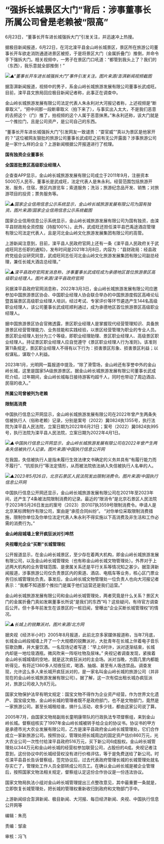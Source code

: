

# “强拆长城景区大门”背后：涉事董事长所属公司曾是老赖被“限高”

6月23日，“董事长开车进长城强拆大门”引发关注，并迅速冲上热搜。

据极目新闻报道，6月22日，在河北滦平县金山岭长城景区，景区所在旅游公司董事长开车欲走消防通道进景区被拒，于是将景区大门（金属折叠门）推倒，并命令手下强拆大门。相关视频中，一男子在景区门口吼道：“都管到我头上了？我们的（东西），我乐意就全部推倒！”

![](https://inews.gtimg.com/om_bt/OJYXhbvTLXryO_cEzbk2sleSfKymapV94AzDwHOCIlpbIAA/1000)_▲“董事长开车进长城强拆大门”事件引发关注。图片来源/澎湃新闻视频截图_

据澎湃新闻报道，视频中的男子，系金山岭长城旅游发展有限公司董事长武成旺。目前，滦平县文旅局回应极目新闻记者称，此事正在调查中。

金山岭长城旅游发展有限公司法定代表人朱永利对大河报记者称，上述视频是“断章取义”，“把中间那一段断章取义（拍下来了），与事实出入太大，不是我们恶意的去把这个（门）推了，拍视频的这个人属于恶意抹黑。”朱永利还称，该大门就是一个推拉门，且是公司资产，是公司自己的东西。

“董事长开车进长城强拆大门”引发网友一致谴责：“耍官威”“真以为景区是他家开的？”这位被网友狠批的旅游公司董事长武成旺之前有无公开露面？涉事旅游公司是一家什么样的企业？上游新闻根据公开报道进行了梳理。

**国有独资企业董事长**

**全国首批景区高级职业经理人**

企查查APP显示，金山岭长城旅游发展有限公司成立于2011年9月，注册资本5000万人民币，董事长是武成旺，法定代表人是朱永利。经营范围包括旅游开发、服务，住宿，景区内游览车；索道服务；洗浴；旅游纪念品开发、销售；对旅游项目的投资；票务服务等。

![](https://inews.gtimg.com/om_bt/OThAyCROr3xLbNYRbL7ark9B7LYp7ONbFyF6QJsfXEpG0AA/1000)_▲国家企业信用信息公示系统显示，金山岭长城旅游发展有限公司为国有独资。图片来源/国家企业信用信息公示系统截图_

国家企业信用信息公示系统显示，金山岭长城旅游发展有限公司为国有独资，由滦平县财政局全资控股（持股100%）。此外，武成旺还担任滦平县巴禹途酒店管理有限公司法定代表人，且是河北金山岭文化旅游发展集团有限公司的高管。

上游新闻注意到，目前，滦平县人民政府官网上还有一条《滦平县人民政府关于武成旺同志任职的通知》，发布时间是2021年3月8日，内容为：“县财政局：经县政府党组会议研究同意，武成旺同志任河北金山岭文化旅游发展集团有限公司副总经理，兼任长城大酒店总经理。”

![](https://inews.gtimg.com/om_bt/ON2NbpnsrBhxZWp-lSXgyASYlr4ANhPzusKBJ5b6LGO1YAA/1000)_▲滦平县政府官网发消息称，涉事董事长武成旺成为承德地区首位旅游景区高级职业经理人。图片来源/滦平县政府官网_

另据滦平县政府官网消息称，2022年3月3日，金山岭长城旅游发展有限公司应邀参加中国旅游景区协会、中国职业经理人协会联合举办的中国旅游度假区高峰论坛暨首届景区高级职业经理人培训，经过考试、专家评价等环节遴选产生144名高级职业经理人，该公司董事长武成旺顺利通过，成为承德地区首位旅游景区高级职业经理人。

据中国旅游景区协会官微透露，景区职业经理人是掌握现代经营管理知识、具备旅游景区经营管理能力、业务技能和实践经验，以景区经营管理为职业的专业人员。景区职业经理人划分为三个等级，即职业经理助理、景区职业经理人、高级景区职业经理人。持证景区职业经理人应自觉遵守《景区职业经理人行为准则》。该准则第11条规定，景区职业经理人不得有以下行为：损害景区形象、损害景区利益；以权谋私，谋取个人利益。

2023年1月，光明网一篇报道中提及，“除了滑雪场，金山岭还有享誉中外的金山岭长城，这里是国家5A级旅游景区。据金山岭长城旅游发展有限公司董事长武成旺介绍，过年期间，金山岭长城每日接待游客均超千人，同时也带动了周边酒店、民宿的收入。”

**所属公司曾被列为老赖**

**限制高消费**

中国执行信息公开网显示，金山岭长城旅游发展有限公司在2022年曾产生两条失信被执行人（俗称老赖）记录，分别是案号（2022）冀0824执1355号，执行法院为滦平县人民法院，立案日期为2022年6月21日；案号（2022）冀0824执995号，执行法院为滦平县人民法院，立案日期为2022年4月1日。

![](https://inews.gtimg.com/om_bt/Osrx1ex4f222pNVa1B1v6VNCqOLT86v3UmVDtBVcTOnFgAA/1000)_▲中国执行信息公开网显示，金山岭长城旅游发展有限公司在2022年曾产生两条失信被执行人记录。图片来源/中国执行信息公开网_

在我国，失信被执行人是指未履行生效法律文书确定的义务并具有“有履行能力而不履行”、“抗拒执行”等法定情形，从而被法院依法纳入失信被执行人名单的人。

![](https://inews.gtimg.com/om_bt/OmpNBI7tO0_18Y1C9HGjXwxVQpuCeP0Ia_K3VkYp4eaZ4AA/1000)_▲2023年5月26日，北京石景区人民法院发出限制消费令。图片来源/中国执行信息公开网_

中国执行信息公开网还显示，金山岭长城旅游发展有限公司在2021年至2023年间，还产生了4条被法院限制消费的记录。最近的“限消令”是北京石景区人民法院于2023年5月26日发出的案号（2023）京0107执3559号限制消费令。申请人是北京某标牌制作有限公司，案由是“承揽合同纠纷”。
“对你单位采取限制消费措施，限制你单位及你单位法定代表人朱永利不得实施以下高消费及非生活和工作必需的消费行为。”

**金山岭段城墙上曾开疯狂派对引哗然**

**央视曝光企业“买断”长城管理权**

公开报道显示，在金山岭长城景区，至少存在着两大机构，即金山岭长城旅游发展有限公司，以及金山岭长城管理处（也有称金山岭长城文物管理处）。外界对于上述两大机构的业务管辖范围、是隶属关系还是平行关系等情况知之甚少。据澎湃新闻报道，涉事旅游公司仅负责景区内的索道、酒店、电瓶车等业务，核心区门票业务归长城管理处负责。事发后，金山岭长城文物管理处一位负责人也向大河报记者表示：“我都不知道那个推拉门是属于他们运营还是我们运营。”

金山岭长城旅游发展有限公司和金山岭长城管理处，两者究竟是什么关系？景区大门的金属折叠门真如发飙董事长所说“是我们的东西”吗？这些疑问，有待官方调查后公开。但十多年前发生在该景区的一桩旧闻，曾曝出“企业买断长城管理权”的情况。

![](https://inews.gtimg.com/om_bt/O6NJda9u_lPi0L3TMaG0XImk1I4sIdvN6HmiQKB1ZinAsAA/1000)_▲长城上的锐舞派对。图片来源/北方网_

据央视《经济半小时》2005年8月报道，此前北京多家媒体报道称，当年7月底，长城金山岭段城墙上开了一个大规模的锐舞派对，大批青年在长城上伴着电子音乐狂歌劲舞，并大量饮酒。一名现场记者写道：“早上6时许，派对逐渐结束，长城内却是一地垃圾酒瓶，微风吹来一阵呕吐物及尿味。”
央视记者调查发现，紧挨着金山岭长城城墙的空地，就是这次疯狂派对的主会场。派对当晚，方圆几里内都能听得见，有将近1360多人彻夜狂欢，喝酒、抽烟、甚至有人吸违禁品。调查发现，允许这么多人来长城开疯狂派对的，是一家名叫金山岭长城的旅游公司（并非现在的金山岭长城旅游发展有限公司）。据了解，这一次有偿出租长城办疯狂派对，旅游公司收入为8万元。

国家文物保护法早有明文规定：国宝文物不得作为企业资产经营。作为世界文化遗产、国宝级文物，金山岭长城的管理者既不是政府部门，也不是文物部门，竟然是一家旅游公司。甚至长城租给谁，搞什么活动，收多少钱，都由这家公司说了算。

2005年7月，由国家文物局副局长童明康带队的行政执法专项督察组，来到金山岭长城。督察组核实了1997年金山岭长城被转手给企业的协议书。协议书的甲方是承德市光大农业发展有限公司，乙方是滦平县政府金山岭长城管理处，它们合作成立一家新旅游公司。按照协议，管理处把长城周边的固定资产估价860万元，光大农业公司一次性付给滦平县政府516万元，买下新公司6成股权。金山岭长城管理处以344万元和金山岭长城的经营权参加联营公司，占股份的4成。央视记者注意到，这份协议中的长城经营权没有进行价格评估，等于是免费送给了新公司。时任滦平县县长告诉督察组，签完协议后，过去代表政府管理长城的长城管理处就名存实亡了，管理处工作人员全部转成公司员工。在确认金山岭长城是被企业管理后，按照国家文物法相关规定，督察组认定这份合作协议是一份违法协议。

国家文物局执法小组对金山岭长城管理提出三点整改意见，其中最重要一条就是，立即恢复长城管理处，把长城的管理权重新收归到政府和文物部门手中。

上游新闻综合澎湃新闻、极目新闻、大河报、每日经济新闻、央视、中国执行信息公开网等

编辑：朱亮

责编：邹渝

审核：冯飞

